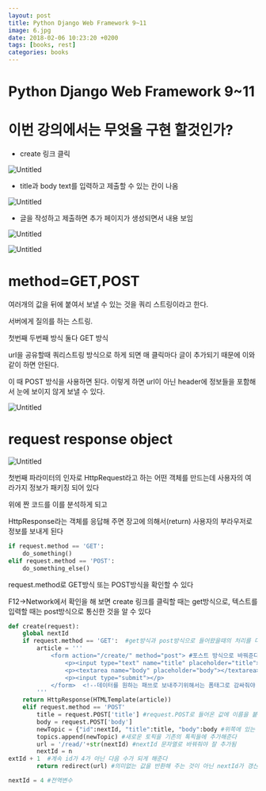 ```yaml
---
layout: post
title: Python Django Web Framework 9~11
image: 6.jpg
date: 2018-02-06 10:23:20 +0200
tags: [books, rest]
categories: books
---
```

# Python Django Web Framework 9~11

# 이번 강의에서는 무엇을 구현 할것인가?

- create 링크 클릭

![Untitled](Python%20Django%20Web%20Framework%209~11%208b3e0b4f576c44c993e278fe9026b575/Untitled.png)

- title과 body text를 입력하고 제출할 수 있는 칸이 나옴

![Untitled](Python%20Django%20Web%20Framework%209~11%208b3e0b4f576c44c993e278fe9026b575/Untitled%201.png)

- 글을 작성하고 제출하면 추가 페이지가 생성되면서 내용 보임

![Untitled](Python%20Django%20Web%20Framework%209~11%208b3e0b4f576c44c993e278fe9026b575/Untitled%202.png)

![Untitled](Python%20Django%20Web%20Framework%209~11%208b3e0b4f576c44c993e278fe9026b575/Untitled%203.png)

# method=GET,POST

여러개의 값을 뒤에 붙여서 보낼 수 있는 것을 쿼리 스트링이라고 한다. 

서버에게 질의를 하는 스트링.

첫번째 두번째 방식 둘다 GET 방식

url을 공유할때 쿼리스트링 방식으로 하게 되면 매 클릭마다 글이 추가되기 때문에 이와같이 하면 안된다.

이 때 POST 방식을 사용하면 된다. 이렇게 하면 url이 아닌 header에 정보들을 포함해서 눈에 보이지 않게 보낼 수 있다.

![Untitled](Python%20Django%20Web%20Framework%209~11%208b3e0b4f576c44c993e278fe9026b575/Untitled%204.png)

# request response object

![Untitled](Python%20Django%20Web%20Framework%209~11%208b3e0b4f576c44c993e278fe9026b575/Untitled%205.png)

첫번째 파라미터의 인자로 HttpRequest라고 하는 어떤 객체를 만드는데 사용자의 여라가지 정보가 패키징 되어 있다

위에 짠 코드를 이를 분석하게 되고

HttpResponse라는 객체를 응답해 주면 장고에 의해서(return) 사용자의 부라우저로 정보를 보내게 된다

```python
if request.method == 'GET':
    do_something()
elif request.method == 'POST':
    do_something_else()
```

request.method로 GET방식 또는 POST방식을 확인할 수 있다

F12→Network에서 확인을 해 보면 create 링크를 클릭할 때는 get방식으로, 텍스트를 입력할 때는 post방식으로 통신한 것을 알 수 있다

```python
def create(request):
	global nextId
	if request.method == 'GET':  #get방식과 post방식으로 들어왔을때의 처리를 다르게 해준다
		article = '''
			<form action="/create/" method="post"> #포스트 방식으로 바꿔준다
				<p><input type="text" name="title" placeholder="title"></p> <!--글을 입력할 수 있는 칸을 만들고 title로 이름, placeholder로 보이는 글자를 생성-->
				<p><textarea name="body" placeholder="body"></textarea></p> <!--text area로 여러 줄의 text를 입력-->
				<p><input type="submit"></p>
			</form>  <!--데이터를 원하는 패쓰로 보내주기위해서는 폼태그로 감싸줘야 한다-->
		'''
    return HttpResponse(HTMLTemplate(article))
	elif request.method == 'POST'
		title = request.POST['title'] #request.POST로 들어온 값에 이름을 붙여준다
		body = request.POST['body']
		newTopic = {"id":nextId, "title":title, "body":body #위쪽에 있는 토픽에다 추가해 줘야 한다 nextId
		topics.append(newTopic) #새로운 토픽을 기존의 톡픽들에 추가해준다
		url = '/read/'+str(nextId) #nextId 문자열로 바꿔줘야 잘 추가됨
		nextId = n
extId + 1  #계속 id가 4가 아닌 다음 수가 되게 해준다
		return redirect(url) #의미없는 값을 반환해 주는 것이 아닌 nextId가 갱신되기 이전의 url로 이동해 준다
```

```python
nextId = 4 #전역변수
```